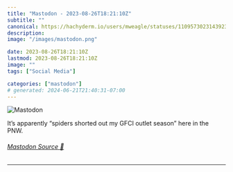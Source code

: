 ```yaml
---
title: "Mastodon - 2023-08-26T18:21:10Z"
subtitle: ""
canonical: https://hachyderm.io/users/mweagle/statuses/110957302314392342
description:
image: "/images/mastodon.png"

date: 2023-08-26T18:21:10Z
lastmod: 2023-08-26T18:21:10Z
image: ""
tags: ["Social Media"]

categories: ["mastodon"]
# generated: 2024-06-21T21:40:31-07:00
---
```

![Mastodon](/images/mastodon.png)

<p>It’s apparently “spiders shorted out my GFCI outlet season” here in the PNW.</p>


###### [Mastodon Source 🐘](https://hachyderm.io/@mweagle/110957302314392342)

___
